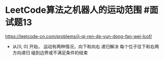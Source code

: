 # LeetCode算法之机器人的运动范围 #面试题13
https://leetcode-cn.com/problems/ji-qi-ren-de-yun-dong-fan-wei-lcof/

- 从[0, 0] 开始， 运动有两种情况，向下和向右
    递归解决
    每个位子往下和右两方向递归    碰到边界或不满足条件的结束
